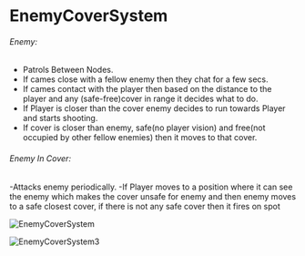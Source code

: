 # EnemyCoverSystem
###### Enemy:<br>
- Patrols Between Nodes.<br>
- If cames close with a fellow enemy then they chat for a few secs.<br>
- If cames contact with the player then based on the distance to the player and any (safe-free)cover in range it decides what to do.<br>
- If Player is closer than the cover enemy decides to run towards Player and starts shooting.<br>
- If cover  is closer than enemy, safe(no player vision) and free(not occupied by other fellow enemies) then it moves to that cover.<br>


###### Enemy In Cover:<br>
-Attacks enemy periodically.
-If Player moves to a position where it can see the enemy which makes the cover unsafe for enemy and then enemy moves to a safe closest cover, if there is not any safe cover then it fires on spot



![EnemyCoverSystem](https://user-images.githubusercontent.com/29523816/66149219-43f2c580-e61b-11e9-98ec-133df772fbaf.gif)

![EnemyCoverSystem3](https://user-images.githubusercontent.com/29523816/66150603-3854ce00-e61e-11e9-99a5-28cc8444412e.gif)



